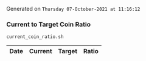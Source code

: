 Generated on `Thursday 07-October-2021 at 11:16:12`

### Current to Target Coin Ratio
`current_coin_ratio.sh`

Date|Current|Target|Ratio
---|---|---|---
